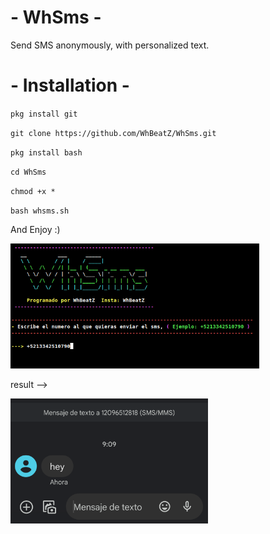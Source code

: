 # - WhSms -

Send SMS anonymously, with personalized text.

# - Installation -

`pkg install git` 

`git clone https://github.com/WhBeatZ/WhSms.git`

`pkg install bash`

`cd WhSms`

`chmod +x *`

`bash whsms.sh`

And Enjoy :)

<img src="/files/imagen1.png" height="200px">

 result --> 
 
 <img src="/files/imagen2.jpg" height="200px">
